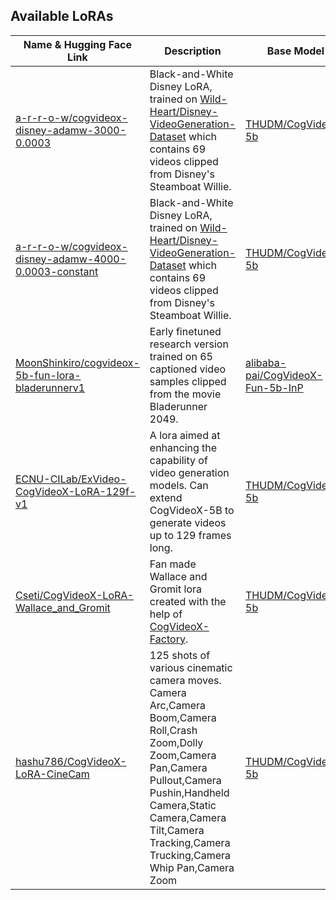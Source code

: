 ## Available LoRAs

| Name & Hugging Face Link                                      | Description                 | Base Model           | Contributor       | Date Created        | Last Modified        | Date Added          |
|--------------------------------------------------------|-----------------------------|----------------------|-------------------|---------------------|---------------------|---------------------|
| [a-r-r-o-w/cogvideox-disney-adamw-3000-0.0003](https://huggingface.co/a-r-r-o-w/cogvideox-disney-adamw-3000-0.0003) | Black-and-White Disney LoRA, trained on [Wild-Heart/Disney-VideoGeneration-Dataset](https://huggingface.co/datasets/Wild-Heart/Disney-VideoGeneration-Dataset) which contains 69 videos clipped from Disney's Steamboat Willie. | [THUDM/CogVideoX-5b](https://huggingface.co/THUDM/CogVideoX-5b) | a-r-r-o-w | 2024-10-04 | 2024-10-10 | 2024-10-13 |
| [a-r-r-o-w/cogvideox-disney-adamw-4000-0.0003-constant](https://huggingface.co/a-r-r-o-w/cogvideox-disney-adamw-4000-0.0003-constant) | Black-and-White Disney LoRA, trained on [Wild-Heart/Disney-VideoGeneration-Dataset](https://huggingface.co/datasets/Wild-Heart/Disney-VideoGeneration-Dataset) which contains 69 videos clipped from Disney's Steamboat Willie. | [THUDM/CogVideoX-5b](https://huggingface.co/THUDM/CogVideoX-5b) | a-r-r-o-w | 2024-10-08 | 2024-10-10 | 2024-10-13 |
| [MoonShinkiro/cogvideox-5b-fun-lora-bladerunnerv1](https://huggingface.co/MoonShinkiro/cogvideox-5b-fun-lora-bladerunnerv1) | Early finetuned research version trained on 65 captioned video samples clipped from the movie Bladerunner 2049. | [alibaba-pai/CogVideoX-Fun-5b-InP](https://huggingface.co/alibaba-pai/CogVideoX-Fun-5b-InP) | MoonShinkiro | 2024-10-03 | 2024-10-04 | 2024-10-13 |
| [ECNU-CILab/ExVideo-CogVideoX-LoRA-129f-v1](https://huggingface.co/ECNU-CILab/ExVideo-CogVideoX-LoRA-129f-v1) | A lora aimed at enhancing the capability of video generation models. Can extend CogVideoX-5B to generate videos up to 129 frames long. | [THUDM/CogVideoX-5b](https://huggingface.co/THUDM/CogVideoX-5b) | ECNU-CILab | 2024-10-07 | 2024-10-10 | 2024-10-13 |
| [Cseti/CogVideoX-LoRA-Wallace_and_Gromit](https://huggingface.co/Cseti/CogVideoX-LoRA-Wallace_and_Gromit) | Fan made Wallace and Gromit lora created with the help of [CogVideoX-Factory](https://github.com/a-r-r-o-w/cogvideox-factory). | [THUDM/CogVideoX-5b](https://huggingface.co/THUDM/CogVideoX-5b) | Cseti | 2024-10-13 | 2024-10-13 | 2024-10-14 |
| [hashu786/CogVideoX-LoRA-CineCam](https://huggingface.co/hashu786/CogVideoX-LoRA-CineCam) | 125 shots of various cinematic camera moves. Camera Arc,Camera Boom,Camera Roll,Crash Zoom,Dolly Zoom,Camera Pan,Camera Pullout,Camera Pushin,Handheld Camera,Static Camera,Camera Tilt,Camera Tracking,Camera Trucking,Camera Whip Pan,Camera Zoom | [THUDM/CogVideoX-5b](https://huggingface.co/THUDM/CogVideoX-5b) | hashu786 | 2024-10-21 | 2024-10-21 | 2024-10-22 |
